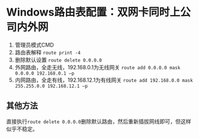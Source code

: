 # Windows路由表配置：双网卡同时上公司内外网

1. 管理员模式CMD
2. 路由表解释
    `route print -4`
3. 删除默认设置
    `route delete 0.0.0.0`
4. 外网路由，全走无线，192.168.0.1为无线网关
    `route add 0.0.0.0 mask 0.0.0.0 192.168.0.1 –p`
5. 内网路由，全走有线，192.168.12.1为有线网关
    `route add 192.168.0.0 mask 255.255.0.0 192.168.12.1 –p`

## 其他方法

直接执行`route delete 0.0.0.0`删除默认路由，然后重新插拔网线即可，但这样似乎不稳定。